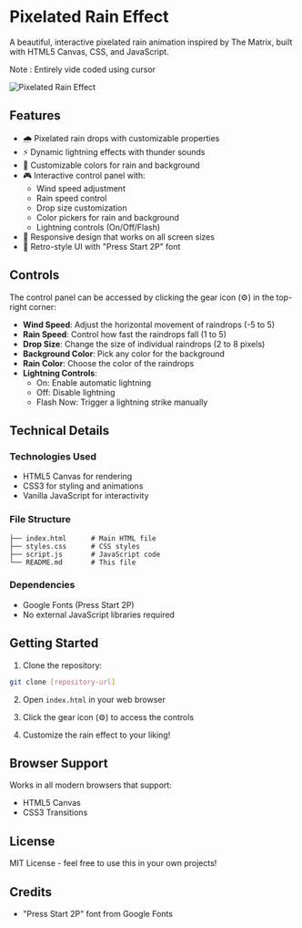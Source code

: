 # Pixelated Rain Effect

A beautiful, interactive pixelated rain animation inspired by The Matrix, built with HTML5 Canvas, CSS, and JavaScript.

Note : Entirely vide coded using cursor

![Pixelated Rain Effect](preview.gif)

## Features

- 🌧️ Pixelated rain drops with customizable properties
- ⚡ Dynamic lightning effects with thunder sounds
- 🎨 Customizable colors for rain and background
- 🎮 Interactive control panel with:
  - Wind speed adjustment
  - Rain speed control
  - Drop size customization
  - Color pickers for rain and background
  - Lightning controls (On/Off/Flash)
- 📱 Responsive design that works on all screen sizes
- 🎨 Retro-style UI with "Press Start 2P" font

## Controls

The control panel can be accessed by clicking the gear icon (⚙️) in the top-right corner:

- **Wind Speed**: Adjust the horizontal movement of raindrops (-5 to 5)
- **Rain Speed**: Control how fast the raindrops fall (1 to 5)
- **Drop Size**: Change the size of individual raindrops (2 to 8 pixels)
- **Background Color**: Pick any color for the background
- **Rain Color**: Choose the color of the raindrops
- **Lightning Controls**:
  - On: Enable automatic lightning
  - Off: Disable lightning
  - Flash Now: Trigger a lightning strike manually

## Technical Details

### Technologies Used
- HTML5 Canvas for rendering
- CSS3 for styling and animations
- Vanilla JavaScript for interactivity

### File Structure
```
├── index.html      # Main HTML file
├── styles.css      # CSS styles
├── script.js       # JavaScript code
└── README.md       # This file
```

### Dependencies
- Google Fonts (Press Start 2P)
- No external JavaScript libraries required

## Getting Started

1. Clone the repository:
```bash
git clone [repository-url]
```

2. Open `index.html` in your web browser

3. Click the gear icon (⚙️) to access the controls

4. Customize the rain effect to your liking!

## Browser Support

Works in all modern browsers that support:
- HTML5 Canvas
- CSS3 Transitions

## License

MIT License - feel free to use this in your own projects!

## Credits

- "Press Start 2P" font from Google Fonts 